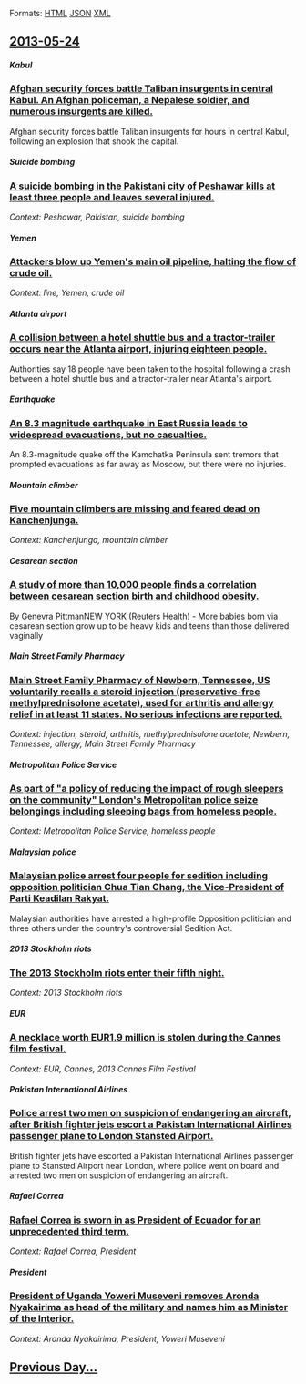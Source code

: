 
Formats: [HTML](2013/05/24/index.html)  [JSON](2013/05/24/index.json)  [XML](2013/05/24/index.xml)  

## [2013-05-24](/news/2013/05/24/index.md)

##### Kabul
### [Afghan security forces battle Taliban insurgents in central Kabul. An Afghan policeman, a Nepalese soldier, and numerous insurgents are killed. ](/news/2013/05/24/afghan-security-forces-battle-taliban-insurgents-in-central-kabul-an-afghan-policeman-a-nepalese-soldier-and-numerous-insurgents-are-kill.md)
Afghan security forces battle Taliban insurgents for hours in central Kabul, following an explosion that shook the capital.

##### Suicide bombing
### [A suicide bombing in the Pakistani city of Peshawar kills at least three people and leaves several injured. ](/news/2013/05/24/a-suicide-bombing-in-the-pakistani-city-of-peshawar-kills-at-least-three-people-and-leaves-several-injured.md)
_Context: Peshawar, Pakistan, suicide bombing_

##### Yemen
### [Attackers blow up Yemen's main oil pipeline, halting the flow of crude oil. ](/news/2013/05/24/attackers-blow-up-yemen-s-main-oil-pipeline-halting-the-flow-of-crude-oil.md)
_Context: line, Yemen, crude oil_

##### Atlanta airport
### [A collision between a hotel shuttle bus and a tractor-trailer occurs near the Atlanta airport, injuring eighteen people. ](/news/2013/05/24/a-collision-between-a-hotel-shuttle-bus-and-a-tractor-trailer-occurs-near-the-atlanta-airport-injuring-eighteen-people.md)
Authorities say 18 people have been taken to the hospital following a crash between a hotel shuttle bus and a tractor-trailer near Atlanta&#39;s airport.

##### Earthquake
### [An 8.3 magnitude earthquake in East Russia leads to widespread evacuations, but no casualties. ](/news/2013/05/24/an-8-3-magnitude-earthquake-in-east-russia-leads-to-widespread-evacuations-but-no-casualties.md)
An 8.3-magnitude quake off the Kamchatka Peninsula sent tremors that prompted evacuations as far away as Moscow, but there were no injuries.

##### Mountain climber
### [Five mountain climbers are missing and feared dead on Kanchenjunga. ](/news/2013/05/24/five-mountain-climbers-are-missing-and-feared-dead-on-kanchenjunga.md)
_Context: Kanchenjunga, mountain climber_

##### Cesarean section
### [A study of more than 10,000 people finds a correlation between cesarean section birth and childhood obesity. ](/news/2013/05/24/a-study-of-more-than-10-000-people-finds-a-correlation-between-cesarean-section-birth-and-childhood-obesity.md)
By Genevra PittmanNEW YORK (Reuters Health) - More babies born via cesarean section grow up to be heavy kids and teens than those delivered vaginally

##### Main Street Family Pharmacy
### [Main Street Family Pharmacy of Newbern, Tennessee, US voluntarily recalls a steroid injection (preservative-free methylprednisolone acetate), used for arthritis and allergy relief in at least 11 states. No serious infections are reported. ](/news/2013/05/24/main-street-family-pharmacy-of-newbern-tennessee-us-voluntarily-recalls-a-steroid-injection-preservative-free-methylprednisolone-acetate.md)
_Context: injection, steroid, arthritis, methylprednisolone acetate, Newbern, Tennessee, allergy, Main Street Family Pharmacy_

##### Metropolitan Police Service
### [As part of "a policy of reducing the impact of rough sleepers on the community" London's Metropolitan police seize belongings including sleeping bags from homeless people. ](/news/2013/05/24/as-part-of-a-policy-of-reducing-the-impact-of-rough-sleepers-on-the-community-london-s-metropolitan-police-seize-belongings-including-slee.md)
_Context: Metropolitan Police Service, homeless people_

##### Malaysian police
### [Malaysian police arrest four people for sedition including opposition politician Chua Tian Chang, the Vice-President of Parti Keadilan Rakyat. ](/news/2013/05/24/malaysian-police-arrest-four-people-for-sedition-including-opposition-politician-chua-tian-chang-the-vice-president-of-parti-keadilan-rakya.md)
Malaysian authorities have arrested a high-profile Opposition politician and three others under the country&#39;s controversial Sedition Act.

##### 2013 Stockholm riots
### [The 2013 Stockholm riots enter their fifth night. ](/news/2013/05/24/the-2013-stockholm-riots-enter-their-fifth-night.md)
_Context: 2013 Stockholm riots_

##### EUR
### [A necklace worth EUR1.9 million is stolen during the Cannes film festival. ](/news/2013/05/24/a-necklace-worth-a-1-9-million-is-stolen-during-the-cannes-film-festival.md)
_Context: EUR, Cannes, 2013 Cannes Film Festival_

##### Pakistan International Airlines
### [Police arrest two men on suspicion of endangering an aircraft, after British fighter jets escort a Pakistan International Airlines passenger plane to London Stansted Airport. ](/news/2013/05/24/police-arrest-two-men-on-suspicion-of-endangering-an-aircraft-after-british-fighter-jets-escort-a-pakistan-international-airlines-passenger.md)
British fighter jets have escorted a Pakistan International Airlines passenger plane to Stansted Airport near London, where police went on board and arrested two men on suspicion of endangering an aircraft.

##### Rafael Correa
### [Rafael Correa is sworn in as President of Ecuador for an unprecedented third term. ](/news/2013/05/24/rafael-correa-is-sworn-in-as-president-of-ecuador-for-an-unprecedented-third-term.md)
_Context: Rafael Correa, President_

##### President
### [President of Uganda Yoweri Museveni removes Aronda Nyakairima as head of the military and names him as Minister of the Interior. ](/news/2013/05/24/president-of-uganda-yoweri-museveni-removes-aronda-nyakairima-as-head-of-the-military-and-names-him-as-minister-of-the-interior.md)
_Context: Aronda Nyakairima, President, Yoweri Museveni_

## [Previous Day...](/news/2013/05/23/index.md)

